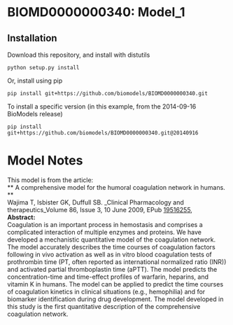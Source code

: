 # BIOMD0000000340: Model_1

## Installation

Download this repository, and install with distutils

`python setup.py install`

Or, install using pip

`pip install git+https://github.com/biomodels/BIOMD0000000340.git`

To install a specific version (in this example, from the 2014-09-16 BioModels release)

`pip install git+https://github.com/biomodels/BIOMD0000000340.git@20140916`


# Model Notes


This model is from the article:  
** A comprehensive model for the humoral coagulation network in humans. **   
Wajima T, Isbister GK, Duffull SB. _Clinical Pharmacology and
therapeutics_Volume 86, Issue 3, 10 June 2009, EPub
[19516255](http://www.ncbi.nlm.nih.gov/pubmed/19516255),  
**Abstract:**   
Coagulation is an important process in hemostasis and comprises a complicated
interaction of multiple enzymes and proteins. We have developed a mechanistic
quantitative model of the coagulation network. The model accurately describes
the time courses of coagulation factors following in vivo activation as well
as in vitro blood coagulation tests of prothrombin time (PT, often reported as
international normalized ratio (INR)) and activated partial thromboplastin
time (aPTT). The model predicts the concentration-time and time-effect
profiles of warfarin, heparins, and vitamin K in humans. The model can be
applied to predict the time courses of coagulation kinetics in clinical
situations (e.g., hemophilia) and for biomarker identification during drug
development. The model developed in this study is the first quantitative
description of the comprehensive coagulation network.


